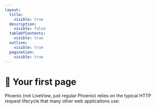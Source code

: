 ```yaml
---
layout:
  title:
    visible: true
  description:
    visible: false
  tableOfContents:
    visible: true
  outline:
    visible: true
  pagination:
    visible: true
---
```


# 🦤 Your first page

Phoenix (not LiveView, just regular Phoenix) relies on the typical HTTP request lifecycle that many other web applications use:


